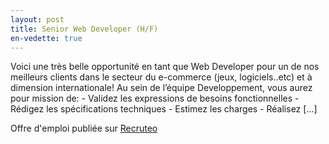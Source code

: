 ```yaml
---
layout: post
title: Senior Web Developer (H/F)
en-vedette: true
---
```


<p>Voici une très belle opportunité en tant que Web Developer pour un de nos meilleurs clients dans le secteur du e-commerce (jeux, logiciels..etc) et à dimension internationale! Au sein de l&#8217;équipe Developpement, vous aurez pour mission de: - Validez les expressions de besoins fonctionnelles - Rédigez les spécifications techniques - Estimez les charges - Réalisez [&#8230;]</p>
<p>Offre d'emploi publiée sur <a href="http://www.recruteo.com">Recruteo</a></p>
